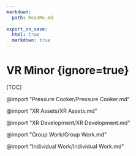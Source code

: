 ```yaml
---
markdown:
  path: ReadMe.md
  
export_on_save:
  html: true
  markdown: true
---
```


# VR Minor {ignore=true}

[TOC]

@import "Pressure Cooker/Pressure Cooker.md"

@import "XR Assets/XR Assets.md"

@import "XR Development/XR Development.md"

@import "Group Work/Group Work.md"

@import "Individual Work/Individual Work.md"
